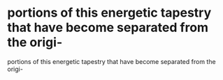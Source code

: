 # portions of this energetic tapestry that have become separated from the origi-

portions of this energetic tapestry that have become separated from the origi-